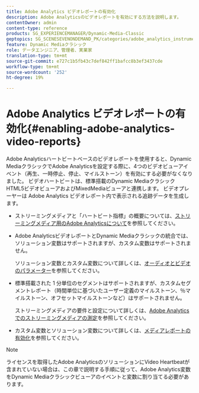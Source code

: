 ```yaml
---
title: Adobe Analytics ビデオレポートの有効化
description: Adobe Analyticsのビデオレポートを有効にする方法を説明します。
contentOwner: admin
content-type: reference
products: SG_EXPERIENCEMANAGER/Dynamic-Media-Classic
geptopics: SG_SCENESEVENONDEMAND_PK/categories/adobe_analytics_instrumentation_kit
feature: Dynamic Mediaクラシック
role: データエンジニア、管理者、実業家
translation-type: tm+mt
source-git-commit: e727c1b5fb43c7def842ff1bafcc8b3ef3437cde
workflow-type: tm+mt
source-wordcount: '252'
ht-degree: 19%

---
```



# Adobe Analytics ビデオレポートの有効化{#enabling-adobe-analytics-video-reports}

Adobe Analyticsハートビートベースのビデオレポートを使用すると、Dynamic MediaクラシックでAdobe Analyticsを設定する際に、4つのビデオビューアイベント（再生、一時停止、停止、マイルストーン）を有効にする必要がなくなりました。 ビデオハートビートは、標準搭載のDynamic MediaクラシックHTML5ビデオビューアおよびMixedMediaビューアと連携します。 ビデオプレーヤーは Adobe Analytics ビデオレポート内で表示される追跡データを生成します。

* ストリーミングメディアと「ハートビート指標」の概要については、[ストリーミングメディア用のAdobe Analyticsについて](https://experienceleague.adobe.com/docs/media-analytics/using/media-overview.html#about-adobe-analytics-for-streaming-media)を参照してください。

* Adobe AnalyticsビデオレポートとDynamic Mediaクラシックの統合では、ソリューション変数はサポートされますが、カスタム変数はサポートされません。

   ソリューション変数とカスタム変数について詳しくは、[オーディオとビデオのパラメーター](https://experienceleague.adobe.com/docs/media-analytics/using/metrics-and-metadata/audio-video-parameters.html#metrics-and-metadata)を参照してください。

* 標準搭載された 1 分単位のセグメントはサポートされますが、カスタムセグメントレポート（時間単位に基づいたユーザー定義のマイルストーン、％マイルストーン、オフセットマイルストーンなど）はサポートされません。

   ストリーミングメディアの要件と設定について詳しくは、[Adobe Analyticsでのストリーミングメディアの測定](https://experienceleague.adobe.com/docs/media-analytics/using/media-overview.html)を参照してください。

* カスタム変数とソリューション変数について詳しくは、[メディアレポートの有効化](https://experienceleague.adobe.com/docs/media-analytics/using/media-reports/media-reports-enable.html?lang=en#media-reports)を参照してください。

>[!NOTE]
>
>ライセンスを取得したAdobe AnalyticsのソリューションにVideo Heartbeatが含まれていない場合は、この章で説明する手順に従って、Adobe Analytics変数をDynamic Mediaクラシックビューアのイベントと変数に割り当てる必要があります。

